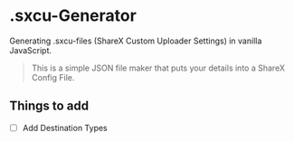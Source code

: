 # .sxcu-Generator
Generating .sxcu-files (ShareX Custom Uploader Settings) in vanilla JavaScript.

> This is a simple JSON file maker that puts your details into a ShareX Config File.

## Things to add
- [ ] Add Destination Types
